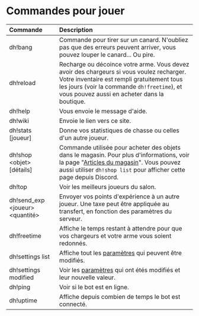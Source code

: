# Commandes pour jouer

| Commande | Description |
| :--- | :--- |
| dh!bang | Commande pour tirer sur un canard. N'oubliez pas que des erreurs peuvent arriver, vous pouvez louper le canard... Ou pire. |
| dh!reload | Recharge ou décoince votre arme. Vous devez avoir des chargeurs si vous voulez recharger. Votre inventaire est rempli gratuitement tous les jours \(voir la commande `dh!freetime`\), et vous pouvez aussi en acheter dans la boutique. |
| dh!help | Vous envoie le message d'aide. |
| dh!wiki | Envoie le lien vers ce site. |
| dh!stats \[joueur\] | Donne vos statistiques de chasse ou celles d'un autre joueur. |
| dh!shop &lt;objet&gt; \[détails\] | Commande utilisée pour acheter des objets dans le magasin. Pour plus d'informations, voir la page "[Articles du magasin](store-items.md)". Vous pouvez aussi utiliser `dh!shop list` pour afficher cette page depuis Discord. |
| dh!top | Voir les meilleurs joueurs du salon. |
| dh!send\_exp &lt;joueur&gt; &lt;quantité&gt; | Envoyer vos points d'expérience à un autre joueur. Une taxe peut être appliquée au transfert, en fonction des paramètres du serveur. |
| dh!freetime | Affiche le temps restant à attendre pour que vos chargeurs et votre arme vous soient redonnés. |
| dh!settings list | Affiche tout les [paramètres](../bot-administration/edit-settings-settings-list.md) qui peuvent être modifiés. |
| dh!settings modified | Voir les [paramètres](../bot-administration/edit-settings-settings-list.md) qui ont étés modifiés et leur nouvelle valeur. |
| dh!ping | Voir si le bot est en ligne. |
| dh!uptime | Affiche depuis combien de temps le bot est connecté. |

